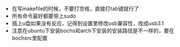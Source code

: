 - 在写makefile的时候，不要打空格，直接打tab键就行了
- 所有命令最好都要带上sudo
- 插上u盘如果没有反应，记得到设置里修改usb兼容性，改成usb3.1
- 注意在ubuntu下安装bochs和arch下安装的安装路径是不一样的，要在bochsrc里配置